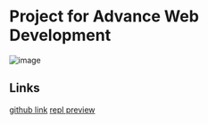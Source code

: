 # Project for Advance Web Development

![image](https://user-images.githubusercontent.com/70811340/122644106-14b11e80-d146-11eb-8103-32fc7e8ec922.png)

## Links
[github link](https://github.com/jyybril/lubotics)
[repl preview](https://lubotics.jyybril.repl.co/)



